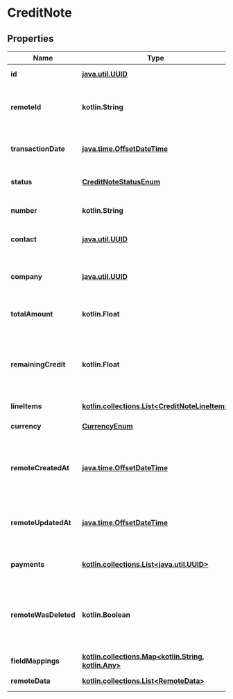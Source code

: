 
# CreditNote

## Properties
Name | Type | Description | Notes
------------ | ------------- | ------------- | -------------
**id** | [**java.util.UUID**](java.util.UUID.md) |  |  [optional] [readonly]
**remoteId** | **kotlin.String** | The third-party API ID of the matching object. |  [optional]
**transactionDate** | [**java.time.OffsetDateTime**](java.time.OffsetDateTime.md) | The credit note&#39;s transaction date. |  [optional]
**status** | [**CreditNoteStatusEnum**](CreditNoteStatusEnum.md) | The credit note&#39;s status. |  [optional]
**number** | **kotlin.String** | The credit note&#39;s number. |  [optional]
**contact** | [**java.util.UUID**](java.util.UUID.md) | The credit note&#39;s contact. |  [optional]
**company** | [**java.util.UUID**](java.util.UUID.md) | The company the credit note belongs to. |  [optional]
**totalAmount** | **kotlin.Float** | The credit note&#39;s total amount. |  [optional]
**remainingCredit** | **kotlin.Float** | The amount of value remaining in the credit note that the customer can use. |  [optional]
**lineItems** | [**kotlin.collections.List&lt;CreditNoteLineItem&gt;**](CreditNoteLineItem.md) |  |  [optional]
**currency** | [**CurrencyEnum**](CurrencyEnum.md) | The credit note&#39;s currency. |  [optional]
**remoteCreatedAt** | [**java.time.OffsetDateTime**](java.time.OffsetDateTime.md) | When the third party&#39;s credit note was created. |  [optional]
**remoteUpdatedAt** | [**java.time.OffsetDateTime**](java.time.OffsetDateTime.md) | When the third party&#39;s credit note was updated. |  [optional]
**payments** | [**kotlin.collections.List&lt;java.util.UUID&gt;**](java.util.UUID.md) | Array of &#x60;Payment&#x60; object IDs |  [optional]
**remoteWasDeleted** | **kotlin.Boolean** | Indicates whether or not this object has been deleted by third party webhooks. |  [optional] [readonly]
**fieldMappings** | [**kotlin.collections.Map&lt;kotlin.String, kotlin.Any&gt;**](kotlin.Any.md) |  |  [optional] [readonly]
**remoteData** | [**kotlin.collections.List&lt;RemoteData&gt;**](RemoteData.md) |  |  [optional] [readonly]



